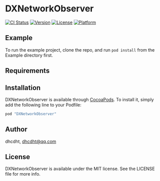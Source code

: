 # DXNetworkObserver

[![CI Status](http://img.shields.io/travis/dhcdht/DXNetworkObserver.svg?style=flat)](https://travis-ci.org/dhcdht/DXNetworkObserver)
[![Version](https://img.shields.io/cocoapods/v/DXNetworkObserver.svg?style=flat)](http://cocoapods.org/pods/DXNetworkObserver)
[![License](https://img.shields.io/cocoapods/l/DXNetworkObserver.svg?style=flat)](http://cocoapods.org/pods/DXNetworkObserver)
[![Platform](https://img.shields.io/cocoapods/p/DXNetworkObserver.svg?style=flat)](http://cocoapods.org/pods/DXNetworkObserver)

## Example

To run the example project, clone the repo, and run `pod install` from the Example directory first.

## Requirements

## Installation

DXNetworkObserver is available through [CocoaPods](http://cocoapods.org). To install
it, simply add the following line to your Podfile:

```ruby
pod "DXNetworkObserver"
```

## Author

dhcdht, dhcdht@qq.com

## License

DXNetworkObserver is available under the MIT license. See the LICENSE file for more info.
